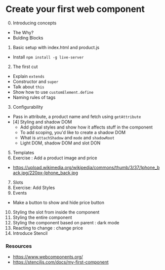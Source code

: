 # Create your first web component

0. Introducing concepts
  * The Why?
  * Bulding Blocks
1. Basic setup with index.html and product.js
  * Install `npm install -g live-server`
2. The first cut
  * Explain `extends`
  * Constructor and `super`
  * Talk about `this`
  * Show how to use `customElement.define`
  * Naming rules of tags
3. Configurability
  * Pass in attribute, a product name and fetch using `getAttribute`
* [4] Styling and shadow DOM
  * Add global styles and show how it affects stuff in the component
  * To add scoping, you'd like to create a shadow DOM
  * What is `attachShadow` and `mode` and `shadowRoot`
  * Light DOM, shadow DOM and slot DON
5. Templates
6. Exercise : Add a product image and price
  * https://upload.wikimedia.org/wikipedia/commons/thumb/3/37/Iphone_back.jpg/220px-Iphone_back.jpg
7. Slots
8. Exercise: Add Styles
9. Events
  * Make a button to show and hide price button
10. Styling the slot from inside the component
11. Styling the entire component
12. Styling the component based on parent :  dark mode
13. Reacting to change : change price
14. Introduce Stencil


### Resources
- https://www.webcomponents.org/
- https://stenciljs.com/docs/my-first-component

